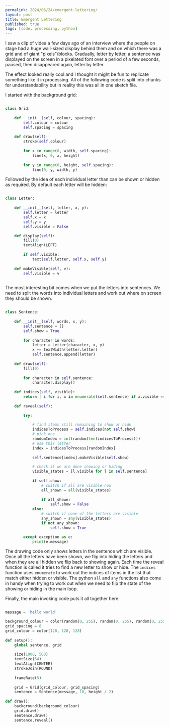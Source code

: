 ```yaml
---
permalink: 2024/06/24/emergent-lettering/
layout: post
title: Emergent Lettering
published: true
tags: [code, processing, python]
---
```


I saw a clip of videa a few days ago of an interview where the people on stage had a huge wall-sized display behind them and on which 
there was a grid and of giant "pixels"/blocks. Gradually, letter by letter, a sentence was displayed on the screen in a pixelated font over 
a period of a few seconds, paused, then disappeared again, letter by letter.

The effect looked really cool and I thought it might be fun to replicate something like it in processing. All of the following code is split 
into chunks for understandability but in reality this was all in one sketch file. 

I started with the background grid:

```python

class Grid:
    
    def __init__(self, colour, spacing):
        self.colour = colour
        self.spacing = spacing
        
    def draw(self):
        stroke(self.colour)
    
        for x in range(0, width, self.spacing):
            line(x, 0, x, height)
        
        for y in range(0, height, self.spacing):
            line(0, y, width, y)

```

Followed by the idea of each individual letter than can be shown or hidden as required. By default each letter will be hidden:

```python

class Letter:
    
    def __init__(self, letter, x, y):
        self.letter = letter
        self.x = x
        self.y = y
        self.visible = False

    def display(self):
        fill(0)
        textAlign(LEFT)
        
        if self.visible:
            text(self.letter, self.x, self.y)
            
    def makeVisible(self, v):
        self.visible = v
            
```

The most interesting bit comes when we put the letters into sentences. We need to split the words into individual letters and work out where on screen 
they should be shown.

```python

class Sentence:
    
    def __init__(self, words, x, y):
        self.sentence = []
        self.show = True
        
        for character in words:
            letter = Letter(character, x, y)
            x += textWidth(letter.letter)
            self.sentence.append(letter)
    
    def draw(self):    
        fill(0)
            
        for character in self.sentence:
            character.display()
     
    def indices(self, visible):
        return [ i for i, x in enumerate(self.sentence) if x.visible == visible]
    
    def reveal(self):
        
        try:

            # find items still remaining to show or hide
            indicesToProcess = self.indices(not self.show)
            # pick one
            randomIndex = int(random(len(indicesToProcess)))
            # use this letter
            index = indicesToProcess[randomIndex]
              
            self.sentence[index].makeVisible(self.show)

            # check if we are done showing or hiding
            visible_states = [l.visible for l in self.sentence]
            
            if self.show:
                # switch if all are visible now
                all_shown = all(visible_states)
    
                if all_shown:
                    self.show = False
            else:
                # switch if none of the letters are visible
                any_shown = any(visible_states)
                if not any_shown:
                    self.show = True

        except exception as e:
            print(e.message)

```

The drawing code only shows letters in the sentence which are visible. Once all the letters have been shown, we flip into hiding the letters and when they are 
all hidden we flip back to showing again. Each time the reveal function is called it tries to find a
new letter to show or hide. The ```indices``` function uses ```enumerate``` to work out the indices of items in the list that match either hidden or visible. The python 
```all``` and ```any``` functions also come in handy when trying to work out when we need to flip the state of the showing or hiding in the main loop. 

Finally, the main invoking code puts it all together here:

```python

message = 'hello world'

background_colour = color(random(0, 255), random(0, 255), random(0, 255))
grid_spacing = 8
grid_colour = color(128, 128, 128)
        
def setup():
    global sentence, grid
    
    size(1000, 500)
    textSize(64)
    textAlign(CENTER)
    strokeJoin(ROUND)
    
    frameRate(5)
    
    grid = Grid(grid_colour, grid_spacing)
    sentence = Sentence(message, 10, height / 2)
        
def draw():
    background(background_colour)
    grid.draw()
    sentence.draw()
    sentence.reveal()

```



